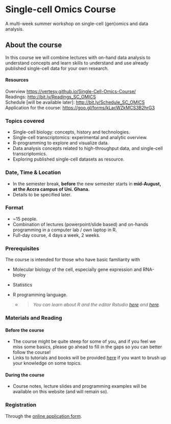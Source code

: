 # Single-cell Omics Course
A multi-week summer workshop on single-cell (gen)omics and data analysis.



## About the course

In this course we will combine lectures with on-hand data analysis to understand concepts and learn skills to understand and use already published single-cell data for your own research.


#### Resources
Overview                                            https://vertesy.github.io/Single-Cell-Omics-Course/  
Readings:        http://bit.ly/Readings_SC_OMICS  
Schedule [will be available later]:        http://bit.ly/Schedule_SC_OMICS  
Application for the course:                 https://goo.gl/forms/kLacWZkMCS3B2hrG3  
 


### Topics covered

- Single-cell biology: concepts, history and technologies.
- Single-cell transcriptomics: experimental and analytic overview.
- R-programming to explore and visualize data.
- Data analysis concepts related to high-throughput data, and single-cell transcriptomics.
- Exploring published single-cell datasets as resource.



### Date, Time & Location

- In the semester break, **before** the new semester starts in **mid-August, at the Accra campus of Uni. Ghana.**
- Details to be specified later.



### Format

- ~15 people.
- Combination of lectures (powerpoint/slide based) and on-hands programming in a computer lab / own laptop in R.
- Full-day course, 4 days a week,  2 weeks.



### Prerequisites

The course is intended for those who have basic familiarity with

- Molecular biology of the cell, especially gene expression and RNA-bioloy

- Statistics

- R programming language.

  - > *You can learn about R and the editor Rstudio [here](https://scholar.harvard.edu/dromney/online-resources-learning-r) and [here](https://www.rstudio.com/online-learning/#r-programming).*



### Materials and Reading

#### Before the course

- The course might be quite steep for some of you, and if you feel we miss some basics, please go ahead to fill in the gaps so you can better follow the course!
- Links to tutorials and books will be provided [here](http://bit.ly/Readings_SC_OMICS) if you want to brush up your knowledge on some topics.

#### During the course

- Course notes, lecture slides and programming examples will be available on this website (and will remain so).



### Registration

Through the [online application form](https://goo.gl/forms/kLacWZkMCS3B2hrG3 ).

